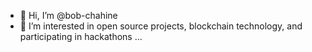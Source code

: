 - 👋 Hi, I’m @bob-chahine
- 🌱 I’m interested in open source projects, blockchain technology, and participating in hackathons
...

<!---
bob-chahine/bob-chahine is a ✨ special ✨ repository because its `README.md` (this file) appears on your GitHub profile.
You can click the Preview link to take a look at your changes.
--->
